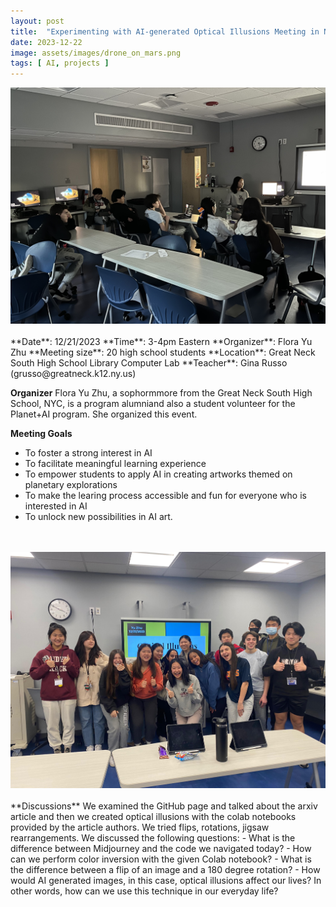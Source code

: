 ```yaml
---
layout: post
title:  "Experimenting with AI-generated Optical Illusions Meeting in NYC"
date: 2023-12-22
image: assets/images/drone_on_mars.png
tags: [ AI, projects ]
---
```

<img src="/assets/images/f1.png" class="img-fluid" alt="" />
<br/>
<br/>
**Date**: 12/21/2023   
**Time**: 3-4pm Eastern   
**Organizer**: Flora Yu Zhu   
**Meeting size**: 20 high school students   
**Location**: Great Neck South High School Library Computer Lab   
**Teacher**: Gina Russo (grusso@greatneck.k12.ny.us)

**Organizer**
Flora Yu Zhu, a sophormmore from the Great Neck South High School, NYC, is a program alumniand also a student volunteer for the Planet+AI program. She organized this event.

**Meeting Goals**
- To foster a strong interest in AI
- To facilitate meaningful learning experience
- To empower students to apply AI in creating artworks themed on planetary explorations
- To make the learing process accessible and fun for everyone who is interested in AI
- To unlock new possibilities in AI art.
<br/>
<br/>
<img src="/assets/images/f2.png" class="img-fluid" alt="" />
<br/>
<br/>
**Discussions**   
We examined the GitHub page and talked about the arxiv article and then we created optical illusions with the colab notebooks provided by the article authors. We tried flips, rotations, jigsaw rearrangements. We discussed the following questions:
- What is the difference between Midjourney and the code we navigated today?
- How can we perform color inversion with the given Colab notebook?
- What is the difference between a flip of an image and a 180 degree rotation? 
- How would AI generated images, in this case, optical illusions affect our lives? In other words, how can we use this technique in our everyday life?



